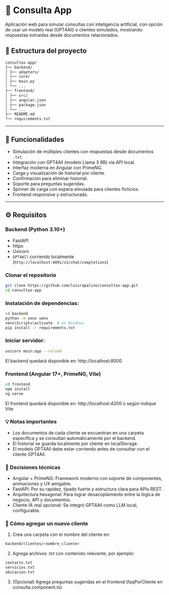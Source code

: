 # 🧠 Consulta App

Aplicación web para simular consultas con inteligencia artificial, con opción de usar un modelo real (GPT4All) o clientes simulados, mostrando respuestas extraídas desde documentos relacionados.

## 📁 Estructura del proyecto

```bash
consultas-app/
├── backend/
│ ├── adapters/
│ ├── core/
│ ├── main.py
│ └── ...
├── frontend/
│ ├── src/
│ ├── angular.json
│ ├── package.json
│ └── ...
├── README.md
└── requirements.txt
```


---

## 🚀 Funcionalidades

- Simulación de múltiples clientes con respuestas desde documentos `.txt`.
- Integración con GPT4All (modelo Llama 3 8B) vía API local.
- Interfaz moderna en Angular con PrimeNG.
- Carga y visualización de historial por cliente.
- Confirmación para eliminar historial.
- Soporte para preguntas sugeridas.
- Spinner de carga con espera simulada para clientes ficticios.
- Frontend responsive y estructurado.

---

## ⚙️ Requisitos

### Backend (Python 3.10+)
- FastAPI
- httpx
- Uvicorn
- `GPT4All` corriendo localmente (`http://localhost:4891/v1/chat/completions`)

### Clonar el repositorio

```bash
git clone https://github.com/luisrapalino/consultas-app.git
cd consultas-app
```

### Instalación de dependencias:

```bash
cd backend
python -m venv venv
venv\Scripts\activate  # en Windows
pip install -r requirements.txt
```

### Iniciar servidor:

```bash
uvicorn main:app --reload
```
El backend quedará disponible en: http://localhost:8000

### Frontend (Angular 17+, PrimeNG, Vite)

```bash
cd frontend
npm install
ng serve
```
El frontend quedará disponible en: http://localhost:4200 o según indique Vite

### 💡 Notas importantes
- Los documentos de cada cliente se encuentran en una carpeta específica y se consultan automáticamente por el backend.
- El historial se guarda localmente por cliente en localStorage.
- El modelo GPT4All debe estar corriendo antes de consultar con el cliente GPT4All.

### 🧠 Decisiones técnicas
- Angular + PrimeNG: Framework moderno con soporte de componentes, animaciones y UX amigable.
- FastAPI: Por su rapidez, tipado fuerte y estructura clara para APIs REST.
- Arquitectura hexagonal: Para lograr desacoplamiento entre la lógica de negocio, API y documentos.
- Cliente IA real opcional: Se integró GPT4All como LLM local, configurable.

### 🧾 Cómo agregar un nuevo cliente
1. Crea una carpeta con el nombre del cliente en:
```bash
backend/clientes/<nombre_cliente>
```
2. Agrega archivos .txt con contenido relevante, por ejemplo:
```bash
contacto.txt
servicios.txt
ubicacion.txt
```
3. (Opcional) Agrega preguntas sugeridas en el frontend (faqPorCliente en consulta.component.ts)
